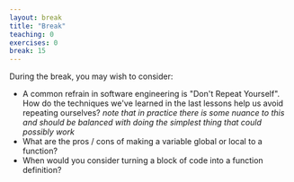 ```yaml
---
layout: break
title: "Break"
teaching: 0
exercises: 0
break: 15
---
```

During the break, you may wish to consider:
* A common refrain in software engineering is "Don't Repeat Yourself". How do the techniques we've learned in the last
lessons help us avoid repeating ourselves? _note that in practice there is some nuance to this and should be balanced
with doing the simplest thing that could possibly work_
* What are the pros / cons of making a variable global or local to a function? 
* When would you consider turning a block of code into a function definition?
